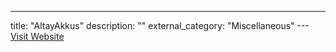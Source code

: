 ---
title: "AltayAkkus"
description: ""
external_category: "Miscellaneous"
---[Visit Website](https://github.com/AltayAkkus)

